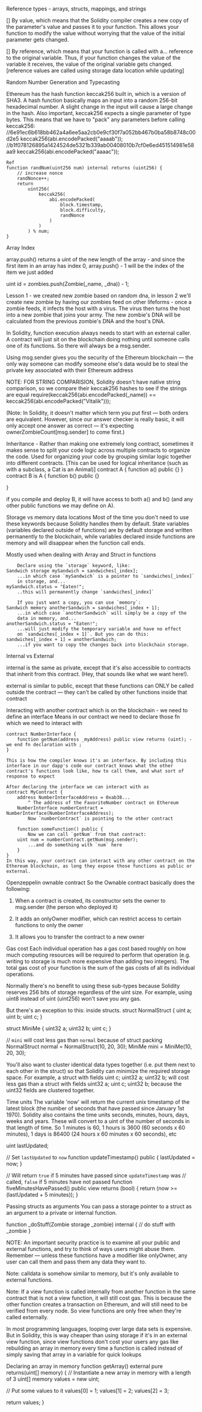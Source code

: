 Reference types - arrays, structs, mappings, and strings

[] By value, which means that the Solidity compiler creates a new copy of the parameter's value and passes it to your function. This allows your function to modify the value without worrying that the value of the initial parameter gets changed.

[] By reference, which means that your function is called with a... reference to the original variable. Thus, if your function changes the value of the variable it receives, the value of the original variable gets changed. [reference values are called using storage data location while updating]

Random Number Generation and Typecasting

Ethereum has the hash function keccak256 built in, which is a version of SHA3. A hash function basically maps an input into a random 256-bit hexadecimal number. A slight change in the input will cause a large change in the hash.
Also important, keccak256 expects a single parameter of type bytes. This means that we have to "pack" any parameters before calling keccak256:
    //6e91ec6b618bb462a4a6ee5aa2cb0e9cf30f7a052bb467b0ba58b8748c00d2e5
    keccak256(abi.encodePacked("aaaab"));
    //b1f078126895a1424524de5321b339ab00408010b7cf0e6ed451514981e58aa9
    keccak256(abi.encodePacked("aaaac"));

    Ref 
    function randNum(uint256 num) internal returns (uint256) {
        // increase nonce
        randNonce++;
        return
            uint256(
                keccak256(
                    abi.encodePacked(
                        block.timestamp,
                        block.difficulty,
                        randNonce
                    )
                )
            ) % num;
    }

Array Index

array.push() returns a uint of the new length of the array - and since the first item in an array has index 0, array.push() - 1 will be the index of the item we just added

uint id = zombies.push(Zombie(_name, _dna)) - 1;

Lesson 1 - we created new zombie based on random dna, in lesson 2 we'll create new zombie by having our zombies
feed on other lifeforms - once a zombie feeds, it infects the host with a virus. The virus then turns the host into a new zombie that joins your army.  The new zombie's DNA will be calculated from the previous zombie's DNA and the host's DNA.

In Solidity, function execution always needs to start with an external caller. A contract will just sit on the blockchain doing nothing until someone calls one of its functions. So there will always be a msg.sender.

Using msg.sender gives you the security of the Ethereum blockchain — the only way someone can modify someone else's data would be to steal the private key associated with their Ethereum address

NOTE: FOR STRING COMPARISION, Solidity doesn't have native string comparison, so we compare their keccak256 hashes to see if the strings are equal
    require(keccak256(abi.encodePacked(_name)) == keccak256(abi.encodePacked("Vitalik")));

(Note: In Solidity, it doesn't matter which term you put first — both orders are equivalent. However, since our answer checker is really basic, it will only accept one answer as correct — it's expecting ownerZombieCount[msg.sender] to come first.)


Inheritance -  Rather than making one extremely long contract, sometimes it makes sense to split your code logic across multiple contracts to organize the code. Used for organizing your code by grouping similar logic together into different contracts. 
[This can be used for logical inheritance (such as with a subclass, a Cat is an Animal)]
contract A {
    function a() public {}
}
contract B is A {
    function b() public {}

}

if you compile and deploy B, it will have access to both a() and b() (and any other public functions we may define on A).

Storage vs memory data locations
Most of the time you don't need to use these keywords because Solidity handles them by default. State variables (variables declared outside of functions) are by default storage and written permanently to the blockchain, while variables declared inside functions are memory and will disappear when the function call ends.

Mostly used when dealing with Array and Struct in functions

        Declare using the `storage` keyword, like:
    Sandwich storage mySandwich = sandwiches[_index];
        ...in which case `mySandwich` is a pointer to `sandwiches[_index]`
        in storage, and...
    mySandwich.status = "Eaten!";
        ..this will permanently change `sandwiches[_index]`

        If you just want a copy, you can use `memory`:
    Sandwich memory anotherSandwich = sandwiches[_index + 1];
        ...in which case `anotherSandwich` will simply be a copy of the 
        data in memory, and...
    anotherSandwich.status = "Eaten!";
        ...will just modify the temporary variable and have no effect 
        on `sandwiches[_index + 1]`. But you can do this:
    sandwiches[_index + 1] = anotherSandwich;
        ...if you want to copy the changes back into blockchain storage.


Internal vs External

internal is the same as private, except that it's also accessible to contracts that inherit from this contract. (Hey, that sounds like what we want here!).

external is similar to public, except that these functions can ONLY be called outside the contract — they can't be called by other functions inside that contract

Interacting with another contract which is on the blockchain
    - we need to define an interface
     Means in our contract we need to declare those fn which we need to interact with

    contract NumberInterface {
        function getNum(address _myAddress) public view returns (uint); - we end fn declaration with ;
    }

    This is how the compiler knows it's an interface. By including this interface in our dapp's code our contract knows what the other contract's functions look like, how to call them, and what sort of response to expect

    After declaring the interface we can interact with as
    contract MyContract {
        address NumberInterfaceAddress = 0xab38... 
            ^ The address of the FavoriteNumber contract on Ethereum
        NumberInterface numberContract = NumberInterface(NumberInterfaceAddress);
            Now `numberContract` is pointing to the other contract

        function someFunction() public {
            Now we can call `getNum` from that contract:
        uint num = numberContract.getNum(msg.sender);
            ...and do something with `num` here
        }
    }
    In this way, your contract can interact with any other contract on the Ethereum blockchain, as long they expose those functions as public or external.

Openzeppelin ownable contract
So the Ownable contract basically does the following:

1. When a contract is created, its constructor sets the owner to msg.sender (the person who deployed it)

2. It adds an onlyOwner modifier, which can restrict access to certain functions to only the owner

3. It allows you to transfer the contract to a new owner

Gas cost
 Each individual operation has a gas cost based roughly on how much computing resources will be required to perform that operation (e.g. writing to storage is much more expensive than adding two integers). The total gas cost of your function is the sum of the gas costs of all its individual operations.

 Normally there's no benefit to using these sub-types because Solidity reserves 256 bits of storage regardless of the uint size. For example, using uint8 instead of uint (uint256) won't save you any gas.

But there's an exception to this: inside structs.
struct NormalStruct {
  uint a;
  uint b;
  uint c;
}

struct MiniMe {
  uint32 a;
  uint32 b;
  uint c;
}

// `mini` will cost less gas than `normal` because of struct packing
NormalStruct normal = NormalStruct(10, 20, 30);
MiniMe mini = MiniMe(10, 20, 30);

You'll also want to cluster identical data types together (i.e. put them next to each other in the struct) so that Solidity can minimize the required storage space. For example, a struct with fields uint c; uint32 a; uint32 b; will cost less gas than a struct with fields uint32 a; uint c; uint32 b; because the uint32 fields are clustered together.

Time units
The variable 'now' will return the current unix timestamp of the latest block (the number of seconds that have passed since January 1st 1970).
Solidity also contains the time units seconds, minutes, hours, days, weeks and years. These will convert to a uint of the number of seconds in that length of time. So 1 minutes is 60, 1 hours is 3600 (60 seconds x 60 minutes), 1 days is 86400 (24 hours x 60 minutes x 60 seconds), etc

uint lastUpdated;

// Set `lastUpdated` to `now`
function updateTimestamp() public {
  lastUpdated = now;
}

// Will return `true` if 5 minutes have passed since `updateTimestamp` was 
// called, `false` if 5 minutes have not passed
function fiveMinutesHavePassed() public view returns (bool) {
  return (now >= (lastUpdated + 5 minutes));
}

Passing structs as arguments 
You can pass a storage pointer to a struct as an argument to a private or internal function.

function _doStuff(Zombie storage _zombie) internal {
  // do stuff with _zombie
}

NOTE: An important security practice is to examine all your public and external functions, and try to think of ways users might abuse them. Remember — unless these functions have a modifier like onlyOwner, any user can call them and pass them any data they want to.


Note: calldata is somehow similar to memory, but it's only available to external functions.

Note: If a view function is called internally from another function in the same contract that is not a view function, it will still cost gas. This is because the other function creates a transaction on Ethereum, and will still need to be verified from every node. So view functions are only free when they're called externally.

In most programming languages, looping over large data sets is expensive. But in Solidity, this is way cheaper than using storage if it's in an external view function, since view functions don't cost your users any gas
 like rebuilding an array in memory every time a function is called instead of simply saving that array in a variable for quick lookups

 Declaring an array in memory
 function getArray() external pure returns(uint[] memory) {
  // Instantiate a new array in memory with a length of 3
  uint[] memory values = new uint[](3);

  // Put some values to it
  values[0] = 1;
  values[1] = 2;
  values[2] = 3;

  return values;
}